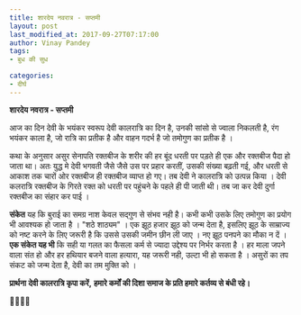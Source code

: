 ```yaml
---
title: शारदेय नवरात्र - सप्तमी
layout: post
last_modified_at: 2017-09-27T07:17:00
author: Vinay Pandey
tags:
- बुध की सुध

categories:
- दीर्घ
---
```

**शारदेय नवरात्र - सप्तमी**

आज का दिन देवी के भयंकर स्वरूप देवी कालरात्रि का दिन है, उनकी सांसो से ज्वाला निकलती है, रंग भयंकर काला है, जो रात्रि का प्रतीक है और वाहन गदर्भ है जो तमोगुण का प्रतीक है । 

कथा के अनुसार असुर सेनापति रक्तबीज के शरीर की हर बूंद धरती पर पड़ते ही एक और रक्तबीज पैदा हो जाता था। अतः युद्ध मे देवी भगवती जैसे जैसे उस पर प्रहार करतीं, उसकी संख्या बढ़ती गई, और धरती से आकाश तक चारों ओर रक्तबीज ही रक्तबीज व्याप्त हो गए। तब देवी ने कालरात्रि को उत्पन्न किया । देवी कलरात्रि रक्तबीज के गिरते रक्त को धरती पर पहुंचने के पहले ही पी जाती थी। तब जा कर देवी दुर्गा रक्तबीज का संहार कर पाई ।

**संकेत** यह कि बुराई का समग्र नाश केवल सद्गुण से संभव नही है। कभी कभी उसके लिए तमोगुण का प्रयोग भी आवश्यक हो जाता है । "शठे शाठ्यम" । एक झूठ हजार झूठ को जन्म देता है, इसलिए झूठ के साम्राज्य को नष्ट करने के लिए जरूरी है कि उससे उसकी जमीन छीन ली जाए । नए झूठ पनपने का मौका न दें ।  
**एक संकेत यह भी** कि सही या गलत का फैसला कर्म से ज्यादा उद्देश्य पर निर्भर करता है । हर माला जपने वाला संत हो और हर हथियार बजने वाला हत्यारा, यह जरूरी नही, उल्टा भी हो सकता है । असुरों का तप संकट को जन्म देता है, देवी का तम मुक्ति को । 

**प्रार्थना**
**देवी कालरात्रि कृपा करें,**
**हमारे कर्मों की दिशा समाज के प्रति हमारे कर्तव्य से बंधी रहे।**

🙏🌷🌷🙏


